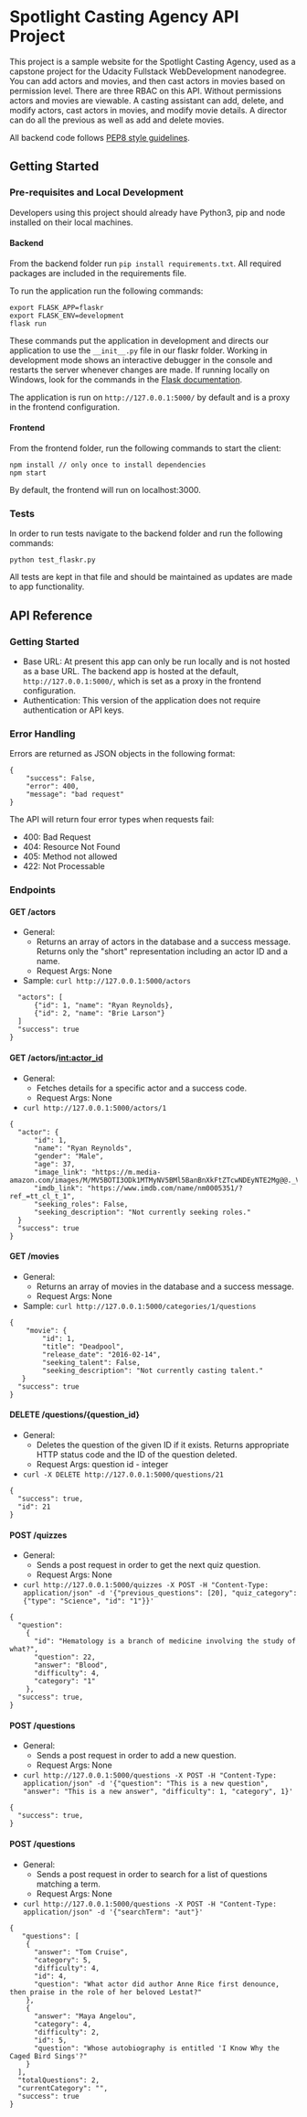 # Spotlight Casting Agency API Project

This project is a sample website for the Spotlight Casting Agency, used as a capstone project for the Udacity Fullstack WebDevelopment nanodegree. You can add actors and movies, and then cast actors in movies based on permission level. There are three RBAC on this API. Without permissions actors and movies are viewable. A casting assistant can add, delete, and modify actors, cast actors in movies, and modify movie details. A director can do all the previous as well as add and delete movies.

All backend code follows [PEP8 style guidelines](https://www.python.org/dev/peps/pep-0008/). 

## Getting Started

### Pre-requisites and Local Development 
Developers using this project should already have Python3, pip and node installed on their local machines.

#### Backend

From the backend folder run `pip install requirements.txt`. All required packages are included in the requirements file. 

To run the application run the following commands: 
```
export FLASK_APP=flaskr
export FLASK_ENV=development
flask run
```

These commands put the application in development and directs our application to use the `__init__.py` file in our flaskr folder. Working in development mode shows an interactive debugger in the console and restarts the server whenever changes are made. If running locally on Windows, look for the commands in the [Flask documentation](http://flask.pocoo.org/docs/1.0/tutorial/factory/).

The application is run on `http://127.0.0.1:5000/` by default and is a proxy in the frontend configuration. 

#### Frontend

From the frontend folder, run the following commands to start the client: 
```
npm install // only once to install dependencies
npm start 
```

By default, the frontend will run on localhost:3000. 

### Tests
In order to run tests navigate to the backend folder and run the following commands: 

```
python test_flaskr.py
```

All tests are kept in that file and should be maintained as updates are made to app functionality. 

## API Reference

### Getting Started
- Base URL: At present this app can only be run locally and is not hosted as a base URL. The backend app is hosted at the default, `http://127.0.0.1:5000/`, which is set as a proxy in the frontend configuration. 
- Authentication: This version of the application does not require authentication or API keys. 

### Error Handling
Errors are returned as JSON objects in the following format:
```
{
    "success": False, 
    "error": 400,
    "message": "bad request"
}
```
The API will return four error types when requests fail:
- 400: Bad Request
- 404: Resource Not Found
- 405: Method not allowed
- 422: Not Processable 

### Endpoints 
#### GET /actors
- General:
    - Returns an array of actors in the database and a success message. Returns only the "short" representation including an actor ID and a name. 
    - Request Args: None
- Sample: `curl http://127.0.0.1:5000/actors`

``` {
  "actors": [
      {"id": 1, "name": "Ryan Reynolds},
      {"id": 2, "name": "Brie Larson"}
  ]
  "success": true
}
```

#### GET /actors/<int:actor_id>
- General:
    - Fetches details for a specific actor and a success code.
    - Request Args: None
- `curl http://127.0.0.1:5000/actors/1`
```
{
  "actor": {
      "id": 1,
      "name": "Ryan Reynolds",
      "gender": "Male",
      "age": 37,
      "image_link": "https://m.media-amazon.com/images/M/MV5BOTI3ODk1MTMyNV5BMl5BanBnXkFtZTcwNDEyNTE2Mg@@._V1_UY317_CR6,0,214,317_AL_.jpg",
      "imdb_link": "https://www.imdb.com/name/nm0005351/?ref_=tt_cl_t_1",
      "seeking_roles": False,
      "seeking_description": "Not currently seeking roles."
  }
  "success": true
}
```
#### GET /movies
- General:
    - Returns an array of movies in the database and a success message. 
    - Request Args: None
- Sample: `curl http://127.0.0.1:5000/categories/1/questions`

``` 
{
    "movie": {
        "id": 1,
        "title": "Deadpool",
        "release_date": "2016-02-14",
        "seeking_talent": False,
        "seeking_description": "Not currently casting talent."
   }
  "success": true
}
```

#### DELETE /questions/{question_id}
- General:
    - Deletes the question of the given ID if it exists. Returns appropriate HTTP status code and the ID of the question deleted.
    - Request Args: question id - integer
- `curl -X DELETE http://127.0.0.1:5000/questions/21`
```
{
  "success": true,
  "id": 21
}
```
#### POST /quizzes
- General:
    - Sends a post request in order to get the next quiz question.
    - Request Args: None 
- `curl http://127.0.0.1:5000/quizzes -X POST -H "Content-Type: application/json" -d '{"previous_questions": [20], "quiz_category": {"type": "Science", "id": "1"}}'`
```
{
  "question":
    {
      "id": "Hematology is a branch of medicine involving the study of what?",
      "question": 22,
      "answer": "Blood",
      "difficulty": 4,
      "category": "1"
    },
  "success": true,
}
```

#### POST /questions
- General:
    - Sends a post request in order to add a new question.
    - Request Args: None 
- `curl http://127.0.0.1:5000/questions -X POST -H "Content-Type: application/json" -d '{"question": "This is a new question", "answer": "This is a new answer", "difficulty": 1, "category", 1}'`
```
{
  "success": true,
}
```

#### POST /questions
- General:
    - Sends a post request in order to search for a list of questions matching a term.
    - Request Args: None 
- `curl http://127.0.0.1:5000/questions -X POST -H "Content-Type: application/json" -d '{"searchTerm": "aut"}'`
```
{
   "questions": [
    {
      "answer": "Tom Cruise",
      "category": 5,
      "difficulty": 4,
      "id": 4,
      "question": "What actor did author Anne Rice first denounce, then praise in the role of her beloved Lestat?"
    },
    {
      "answer": "Maya Angelou",
      "category": 4,
      "difficulty": 2,
      "id": 5,
      "question": "Whose autobiography is entitled 'I Know Why the Caged Bird Sings'?"
    }
  ],
  "totalQuestions": 2,
  "currentCategory": "",
  "success": true
}
```



